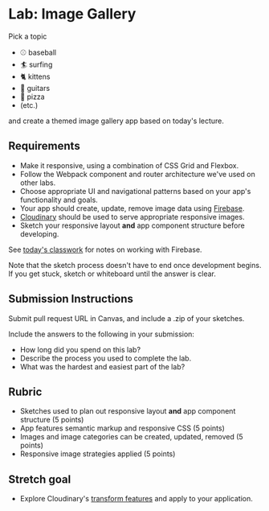 Lab: Image Gallery
===

Pick a topic 

* :baseball: baseball  
* :surfer: surfing  
* :cat2: kittens  
* :guitar: guitars 
* :pizza: pizza 
* (etc.)

and create a themed image gallery app based on today's lecture.

## Requirements
* Make it responsive, using a combination of CSS Grid and Flexbox.
* Follow the Webpack component and router architecture we've used on other labs.
* Choose appropriate UI and navigational patterns based on your app's functionality and goals.
* Your app should create, update, remove image data using [Firebase](https://firebase.google.com/).
* [Cloudinary](https://cloudinary.com/documentation/responsive_images) should be used to serve appropriate responsive images.
* Sketch your responsive layout **and** app component structure before developing.

See [today's classwork](https://github.com/acl-devsign-winter-2018/classwork/tree/master/14-apps) for notes on working with Firebase.

Note that the sketch process doesn't have to end once development begins. If you get stuck, sketch or whiteboard until the answer is clear.

## Submission Instructions
Submit pull request URL in Canvas, and include a .zip of your sketches.

Include the answers to the following in your submission:

* How long did you spend on this lab?
* Describe the process you used to complete the lab.
* What was the hardest and easiest part of the lab?

## Rubric
* Sketches used to plan out responsive layout **and** app component structure (5 points)
* App features semantic markup and responsive CSS (5 points)
* Images and image categories can be created, updated, removed (5 points)
* Responsive image strategies applied (5 points)

## Stretch goal
* Explore Cloudinary's [transform features](https://cloudinary.com/documentation/image_transformation_reference) and apply to your application.